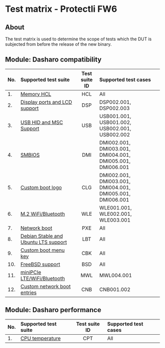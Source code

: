 # Test matrix - Protectli FW6

## About

The test matrix is used to determine the scope of tests which the DUT is 
subjected from before the release of the new binary. 

## Module: Dasharo compatibility

| No.  | Supported test suite                              | Test suite ID | Supported test cases                 |
|:-----|:--------------------------------------------------|:-------------:|:-------------------------------------|
| 1.   | [Memory HCL][HCL]                                 | HCL           | All                                  |
| 2.   | [Display ports and LCD support][DSP]              | DSP           | DSP002.001, DSP002.003               |
| 3.   | [USB HID and MSC Support][USB]                    | USB           | USB001.001, USB001.002, USB002.001, USB002.002 |
| 4.   | [SMBIOS][DMI]                                     | DMI           | DMI002.001, DMI003.001, DMI004.001, DMI005.001, DMI006.001 |
| 5.   | [Custom boot logo][CLG]                           | CLG           | DMI002.001, DMI003.001, DMI004.001, DMI005.001, DMI006.001 |
| 6.   | [M.2 WiFi/Bluetooth][WLE]                         | WLE           | WLE001.001, WLE002.001, WLE003.001   |
| 7.   | [Network boot][PXE]                               | PXE           | All                                  |
| 8.   | [Debian Stable and Ubuntu LTS support][LBT]       | LBT           | All                                  |
| 9.   | [Custom boot menu key][CBK]                       | CBK           | All                                  |
| 10.  | [FreeBSD support][BSD]                            | BSD           | All                                  |
| 11.  | [miniPCIe LTE/WiFi/Bluetooth][MWL]                | MWL           | MWL004.001                           |
| 12.  | [Custom network boot entries][CNB]                | CNB           | CNB001.002                           |

[HCL]: ../../unified-test-documentation/dasharo-compatibility/301-memory-hcl.md
[DSP]: ../../unified-test-documentation/dasharo-compatibility/31E-display-ports-and-lcd.md
[USB]: ../../unified-test-documentation/dasharo-compatibility/306-usb-hid-and-msc-support.md
[DMI]: ../../unified-test-documentation/dasharo-compatibility/31L-smbios.md
[CLG]: ../../unified-test-documentation/dasharo-compatibility/304-custom-logo.md
[MWL]: ../../unified-test-documentation/dasharo-compatibility/31K-minipcie-verification.md
[WLE]: ../../unified-test-documentation/dasharo-compatibility/318-m2-wifi-bluetooth.md
[PXE]: ../../unified-test-documentation/dasharo-compatibility/315-network-boot.md
[LBT]: ../../unified-test-documentation/dasharo-compatibility/308-debian-stable-and-ubuntu-lts-support.md
[CBK]: ../../unified-test-documentation/dasharo-compatibility/303-custom-boot-menu-key.md
[BSD]: ../../unified-test-documentation/dasharo-compatibility/307-freebsd-support.md
[CNB]: ../../unified-test-documentation/dasharo-compatibility/30A-custom-network-boot-entries.md

## Module: Dasharo performance

| No.  | Supported test suite                              | Test suite ID | Supported test cases                 |
|:-----|:--------------------------------------------------|:-------------:|:-------------------------------------|
| 1.   | [CPU temperature][CPT]                            | CPT           | All                                  |

[CPT]: ../../unified-test-documentation/dasharo-performance/401-cpu-temperature.md
